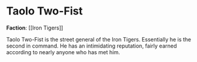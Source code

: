 # Taolo Two-Fist

**Faction**: [[Iron Tigers]]

Taolo Two-Fist is the street general of the Iron Tigers. Essentially he is the second in command. He has an intimidating reputation, fairly earned according to nearly anyone who has met him.
